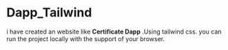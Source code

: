 # Dapp_Tailwind
i have created an website like **Certificate Dapp** .Using tailwind css.
you can run the project locally with the support of your browser.
